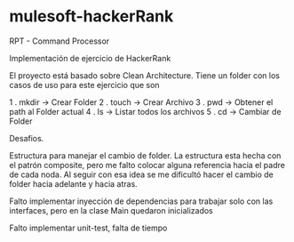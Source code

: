 # mulesoft-hackerRank
RPT - Command Processor

Implementación de ejercicio de HackerRank

El proyecto está basado sobre Clean Architecture. Tiene un folder con los casos de uso para este ejercicio
que son

 1 . mkdir -> Crear Folder
 2 . touch -> Crear Archivo
 3 . pwd   -> Obtener el path al Folder actual
 4 . ls    -> Listar todos los archivos
 5 . cd    -> Cambiar de Folder
 
 Desafios.
 
 Estructura para manejar el cambio de folder. La estructura esta hecha con el patrón composite, 
 pero me falto colocar alguna referencia hacia el padre de cada noda.
 Al seguir con esa idea se me dificultó  hacer el cambio de folder hacia adelante y hacia atras.
 
 Falto implementar inyección de dependencias para trabajar solo con las interfaces, pero en la clase Main quedaron inicializados
 
 Falto implementar unit-test, falta de tiempo
 
 
